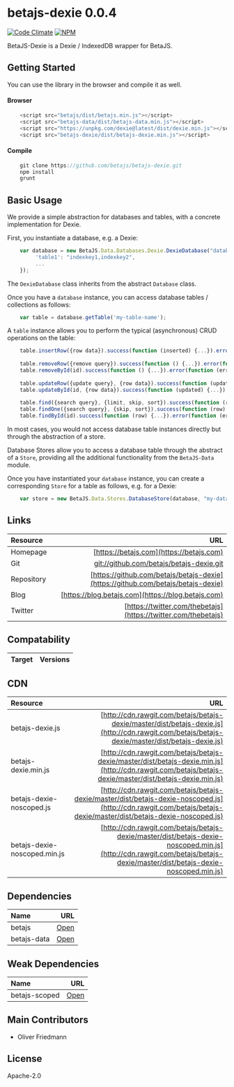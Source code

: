 # betajs-dexie 0.0.4
[![Code Climate](https://codeclimate.com/github/betajs/betajs-dexie/badges/gpa.svg)](https://codeclimate.com/github/betajs/betajs-dexie)
[![NPM](https://img.shields.io/npm/v/betajs-dexie.svg?style=flat)](https://www.npmjs.com/package/betajs-dexie)


BetaJS-Dexie is a Dexie / IndexedDB wrapper for BetaJS.



## Getting Started


You can use the library in the browser and compile it as well.

#### Browser

```javascript
	<script src="betajs/dist/betajs.min.js"></script>
	<script src="betajs-data/dist/betajs-data.min.js"></script>
	<script src="https://unpkg.com/dexie@latest/dist/dexie.min.js"></script>
	<script src="betajs-dexie/dist/betajs-dexie.min.js"></script>
``` 

#### Compile

```javascript
	git clone https://github.com/betajs/betajs-dexie.git
	npm install
	grunt
```



## Basic Usage


We provide a simple abstraction for databases and tables, with a concrete implementation for Dexie.

First, you instantiate a database, e.g. a Dexie:

```javascript
	var database = new BetaJS.Data.Databases.Dexie.DexieDatabase("database", {
	     'table1': "indexkey1,indexkey2",
         ...
    });
```
 
The `DexieDatabase` class inherits from the abstract `Database` class.

Once you have a `database` instance, you can access database tables / collections as follows:

```javascript
	var table = database.getTable('my-table-name');
```

A `table` instance allows you to perform the typical (asynchronous) CRUD operations on the table:

```javascript
	table.insertRow({row data}).success(function (inserted) {...}).error(function (error) {...});
	
	table.removeRow({remove query}).success(function () {...}).error(function (error) {...});
	table.removeById(id).success(function () {...}).error(function (error) {...});
	
	table.updateRow({update query}, {row data}).success(function (updated) {...}).error(function (error) {...});
	table.updateById(id, {row data}).success(function (updated) {...}).error(function (error) {...});
	
	table.find({search query}, {limit, skip, sort}).success(function (rowIterator) {...}).error(function (error) {...});
	table.findOne({search query}, {skip, sort}).success(function (row) {...}).error(function (error) {...});
	table.findById(id).success(function (row) {...}).error(function (error) {...});
``` 

In most cases, you would not access database table instances directly but through the abstraction of a store.

Database Stores allow you to access a database table through the abstract of a `Store`, providing all the additional functionality from the `BetaJS-Data` module.

Once you have instantiated your `database` instance, you can create a corresponding `Store` for a table as follows, e.g. for a Dexie:

```javascript
	var store = new BetaJS.Data.Stores.DatabaseStore(database, "my-database-table");
```


## Links
| Resource   | URL |
| :--------- | --: |
| Homepage   | [https://betajs.com](https://betajs.com) |
| Git        | [git://github.com/betajs/betajs-dexie.git](git://github.com/betajs/betajs-dexie.git) |
| Repository | [https://github.com/betajs/betajs-dexie](https://github.com/betajs/betajs-dexie) |
| Blog       | [https://blog.betajs.com](https://blog.betajs.com) | 
| Twitter    | [https://twitter.com/thebetajs](https://twitter.com/thebetajs) | 
 



## Compatability
| Target | Versions |
| :----- | -------: |


## CDN
| Resource | URL |
| :----- | -------: |
| betajs-dexie.js | [http://cdn.rawgit.com/betajs/betajs-dexie/master/dist/betajs-dexie.js](http://cdn.rawgit.com/betajs/betajs-dexie/master/dist/betajs-dexie.js) |
| betajs-dexie.min.js | [http://cdn.rawgit.com/betajs/betajs-dexie/master/dist/betajs-dexie.min.js](http://cdn.rawgit.com/betajs/betajs-dexie/master/dist/betajs-dexie.min.js) |
| betajs-dexie-noscoped.js | [http://cdn.rawgit.com/betajs/betajs-dexie/master/dist/betajs-dexie-noscoped.js](http://cdn.rawgit.com/betajs/betajs-dexie/master/dist/betajs-dexie-noscoped.js) |
| betajs-dexie-noscoped.min.js | [http://cdn.rawgit.com/betajs/betajs-dexie/master/dist/betajs-dexie-noscoped.min.js](http://cdn.rawgit.com/betajs/betajs-dexie/master/dist/betajs-dexie-noscoped.min.js) |



## Dependencies
| Name | URL |
| :----- | -------: |
| betajs | [Open](https://github.com/betajs/betajs) |
| betajs-data | [Open](https://github.com/betajs/betajs-data) |


## Weak Dependencies
| Name | URL |
| :----- | -------: |
| betajs-scoped | [Open](https://github.com/betajs/betajs-scoped) |


## Main Contributors

- Oliver Friedmann

## License

Apache-2.0







